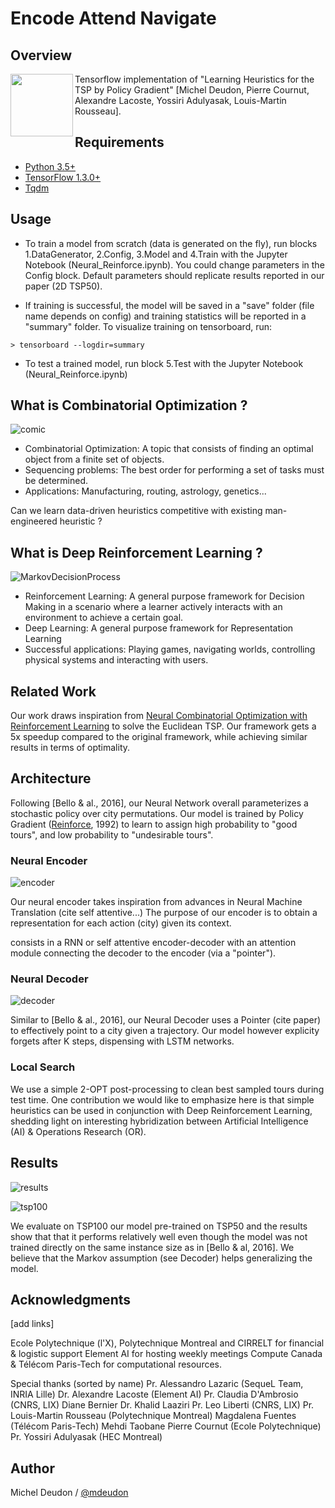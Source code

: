 # Encode Attend Navigate

## Overview

<img align="left" img src="./GitImg/Brain.png" width="100">

Tensorflow implementation of "Learning Heuristics for the TSP by Policy Gradient" [Michel Deudon, Pierre Cournut, Alexandre Lacoste, Yossiri Adulyasak, Louis-Martin Rousseau].

## Requirements

- [Python 3.5+]()
- [TensorFlow 1.3.0+](https://www.tensorflow.org/install/)
- [Tqdm](https://pypi.python.org/pypi/tqdm)

## Usage

- To train a model from scratch (data is generated on the fly), run blocks 1.DataGenerator, 2.Config, 3.Model and 4.Train with the Jupyter Notebook (Neural_Reinforce.ipynb). You could change parameters in the Config block. Default parameters should replicate results reported in our paper (2D TSP50).

- If training is successful, the model will be saved in a "save" folder (file name depends on config) and training statistics will be reported in a "summary" folder. To visualize training on tensorboard, run:
```
> tensorboard --logdir=summary
```

- To test a trained model, run block 5.Test with the Jupyter Notebook (Neural_Reinforce.ipynb)

## What is Combinatorial Optimization ?

![comic](./GitImg/Comic.png)

* Combinatorial Optimization: A topic that consists of finding an optimal object from a finite set of objects.
* Sequencing problems: The best order for performing a set of tasks must be determined.
* Applications: Manufacturing, routing, astrology, genetics...

Can we learn data-driven heuristics competitive with existing man-engineered heuristic ?

## What is Deep Reinforcement Learning ?

![MarkovDecisionProcess](./GitImg/MDP.png)

* Reinforcement Learning: A general purpose framework for Decision Making in a scenario where a learner actively interacts with an environment to achieve a certain goal.
* Deep Learning: A general purpose framework for Representation Learning
* Successful applications: Playing games, navigating worlds, controlling physical systems and interacting with users.

## Related Work

Our work draws inspiration from [Neural Combinatorial Optimization with Reinforcement Learning](http://arxiv.org/abs/1611.09940) to solve the Euclidean TSP. Our framework gets a 5x speedup compared to the original framework, while achieving similar results in terms of optimality.

## Architecture

Following [Bello & al., 2016], our Neural Network overall parameterizes a stochastic policy over city permutations. Our model is trained by Policy Gradient ([Reinforce](https://link.springer.com/article/10.1007/BF00992696), 1992) to learn to assign high probability to "good tours", and low probability to "undesirable tours".

### Neural Encoder

![encoder](./GitImg/Encoder.png)

Our neural encoder takes inspiration from advances in Neural Machine Translation (cite self attentive...)
The purpose of our encoder is to obtain a representation for each action (city) given its context.

consists in a RNN or self attentive encoder-decoder with an attention module connecting the decoder to the encoder (via a "pointer"). 

### Neural Decoder

![decoder](./GitImg/Decoder.png)

Similar to [Bello & al., 2016], our Neural Decoder uses a Pointer (cite paper) to effectively point to a city given a trajectory. Our model however explicity forgets after K steps, dispensing with LSTM networks.

### Local Search
We use a simple 2-OPT post-processing to clean best sampled tours during test time.
One contribution we would like to emphasize here is that simple heuristics can be used in conjunction with Deep Reinforcement Learning, shedding light on interesting hybridization between Artificial Intelligence (AI) & Operations Research (OR).

## Results

![results](./GitImg/Results.png)

![tsp100](./GitImg/TSP100.png)

We evaluate on TSP100 our model pre-trained on TSP50 and the results show that that it performs relatively well even though the model was not trained directly on the same instance size as in [Bello & al, 2016]. We believe that the Markov assumption (see Decoder) helps generalizing the model.

## Acknowledgments
[add links]

Ecole Polytechnique (l'X), Polytechnique Montreal and CIRRELT for financial & logistic support
Element AI for hosting weekly meetings
Compute Canada & Télécom Paris-Tech for computational resources.

Special thanks (sorted by name)
Pr. Alessandro Lazaric (SequeL Team, INRIA Lille)
Dr. Alexandre Lacoste (Element AI)
Pr. Claudia D'Ambrosio (CNRS, LIX)
Diane Bernier
Dr. Khalid Laaziri
Pr. Leo Liberti (CNRS, LIX)
Pr. Louis-Martin Rousseau (Polytechnique Montreal)
Magdalena Fuentes (Télécom Paris-Tech)
Mehdi Taobane
Pierre Cournut (Ecole Polytechnique)
Pr. Yossiri Adulyasak (HEC Montreal)


## Author
Michel Deudon / [@mdeudon](https://github.com/MichelDeudon)
